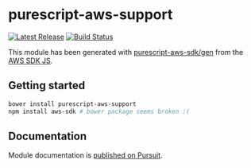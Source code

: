 # purescript-aws-support

[![Latest Release](https://pursuit.purescript.org/packages/purescript-aws-support/badge)](https://pursuit.purescript.org/packages/purescript-aws-support)
[![Build Status](https://app.wercker.com/status/5909b9e96d1080804b17a28f72f87b6b/s/master)](https://app.wercker.com/project/byKey/5909b9e96d1080804b17a28f72f87b6b)

This module has been generated with [purescript-aws-sdk/gen](https://github.com/purescript-aws-sdk/gen) from the [AWS SDK JS](https://github.com/aws/aws-sdk-js).

## Getting started

```sh
bower install purescript-aws-support
npm install aws-sdk # bower package seems broken :(
```

## Documentation

Module documentation is [published on Pursuit](http://pursuit.purescript.org/packages/purescript-aws-support).
